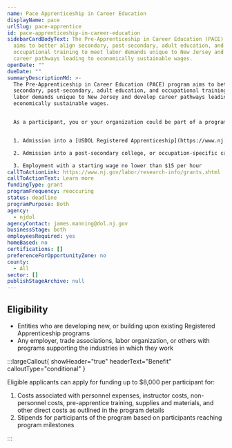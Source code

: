 ```yaml
---
name: Pace Apprenticeship in Career Education
displayName: pace
urlSlug: pace-apprentice
id: pace-apprenticeship-in-career-education
sidebarCardBodyText: The Pre-Apprenticeship in Career Education (PACE) program
  aims to better align secondary, post-secondary, adult education, and
  occupational training to meet labor demands unique to New Jersey and develop
  career pathways leading to economically sustainable wages.
openDate: ""
dueDate: ""
summaryDescriptionMd: >-
  The Pre-Apprenticeship in Career Education (PACE) program aims to better align
  secondary, post-secondary, adult education, and occupational training to meet
  labor demands unique to New Jersey and develop career pathways leading to
  economically sustainable wages.


  As a participant, you or your organization could be part of a program that provides education and training leading to one of the following outcomes:


  1. Admission into a [USDOL Registered Apprenticeship](https://www.nj.gov/labor/career-services/apprenticeship/findaprogram.shtml) program

  2. Admission into a post-secondary college, or occupation-specific career training

  3. Employment with a starting wage no lower than $15 per hour
callToActionLink: https://www.nj.gov/labor/research-info/grants.shtml
callToActionText: Learn more
fundingType: grant
programFrequency: reoccuring
status: deadline
programPurpose: Both
agency:
  - njdol
agencyContact: james.manning@dol.nj.gov
businessStage: both
employeesRequired: yes
homeBased: no
certifications: []
preferenceForOpportunityZone: no
county:
  - All
sector: []
publishStageArchive: null
---
```


## Eligibility

- Entities who are developing new, or building upon existing Registered Apprenticeship programs
- Any employer, trade associations, labor organization, or others with programs supporting the industries in which they work

:::largeCallout{ showHeader="true" headerText="Benefit" calloutType="conditional" }

Eligible applicants can apply for funding up to $8,000 per participant for:

1. Costs associated with personnel expenses, instructor costs, non-personnel costs, pre-apprentice training, supplies and materials, and other direct costs as outlined in the program details
2. Stipends for participants of the program based on participants reaching program milestones

:::

